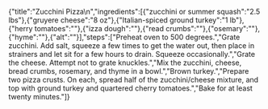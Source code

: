 {"title":"Zucchini Pizza\n","ingredients":[{"zucchini or summer squash":"2.5 lbs"},{"gruyere cheese":"8 oz"},{"Italian-spiced ground turkey":"1 lb"},{"herry tomatoes":""},{"izza dough":""},{"read crumbs":""},{"osemary":""},{"hyme":""},{"alt":""}],"steps":["Preheat oven to 500 degrees.","Grate zucchini. Add salt, squeeze a few times to get the water out, then place in strainers and let sit for a few hours to drain. Squeeze occasionally.","Grate the cheese. Attempt not to grate knuckles.","Mix the zucchini, cheese, bread crumbs, rosemary, and thyme in a bowl.","Brown turkey.","Prepare two pizza crusts. On each, spread half of the zucchini/cheese mixture, and top with ground turkey and quartered cherry tomatoes.","Bake for at least twenty minutes."]}
